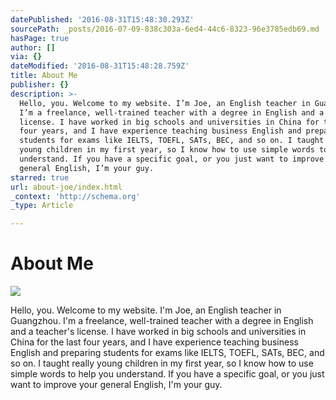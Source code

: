 ```yaml
---
datePublished: '2016-08-31T15:48:30.293Z'
sourcePath: _posts/2016-07-09-838c303a-6ed4-44c6-8323-96e3785edb69.md
hasPage: true
author: []
via: {}
dateModified: '2016-08-31T15:48:28.759Z'
title: About Me
publisher: {}
description: >-
  Hello, you. Welcome to my website. I’m Joe, an English teacher in Guangzhou.
  I’m a freelance, well-trained teacher with a degree in English and a teacher’s
  license. I have worked in big schools and universities in China for the last
  four years, and I have experience teaching business English and preparing
  students for exams like IELTS, TOEFL, SATs, BEC, and so on. I taught really
  young children in my first year, so I know how to use simple words to help you
  understand. If you have a specific goal, or you just want to improve your
  general English, I’m your guy. 
starred: true
url: about-joe/index.html
_context: 'http://schema.org'
_type: Article

---
```

# **About Me**
![](https://the-grid-user-content.s3-us-west-2.amazonaws.com/2f7edd2b-2486-4ffc-a004-5629399cddec.jpg)

Hello, you. Welcome to my website. I'm Joe, an English teacher in Guangzhou. I'm a freelance, well-trained teacher with a degree in English and a teacher's license. I have worked in big schools and universities in China for the last four years, and I have experience teaching business English and preparing students for exams like IELTS, TOEFL, SATs, BEC, and so on. I taught really young children in my first year, so I know how to use simple words to help you understand. If you have a specific goal, or you just want to improve your general English, I'm your guy.